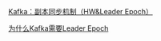 

[Kafka：副本同步机制（HW&Leader Epoch）
](https://www.cnblogs.com/koktlzz/p/14580109.html)

[为什么Kafka需要Leader Epoch](https://t1mek1ller.github.io/2020/02/15/kafka-leader-epoch/)